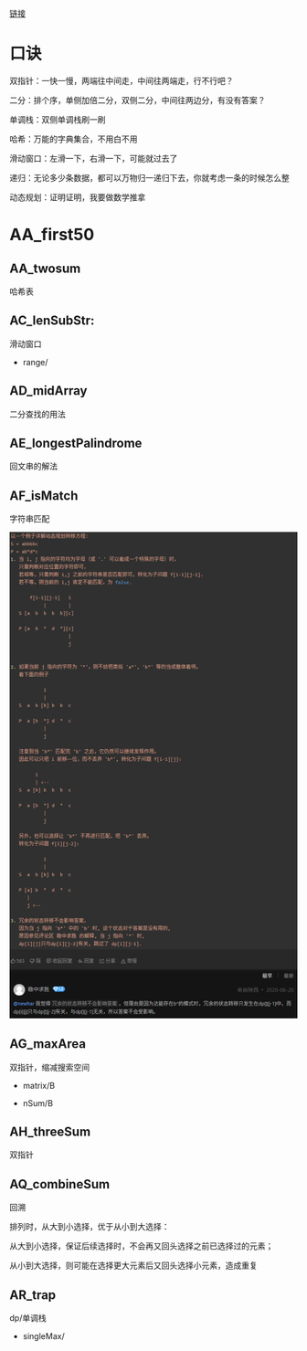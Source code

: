 [链接](https://leetcode.cn/problem-list/2cktkvj/)

# 口诀

双指针：一快一慢，两端往中间走，中间往两端走，行不行吧？

二分：排个序，单侧加倍二分，双侧二分，中间往两边分，有没有答案？

单调栈：双侧单调栈刷一刷

哈希：万能的字典集合，不用白不用

滑动窗口：左滑一下，右滑一下，可能就过去了

递归：无论多少条数据，都可以万物归一递归下去，你就考虑一条的时候怎么整

动态规划：证明证明，我要做数学推拿

# AA_first50

## AA_twosum

哈希表

## AC_lenSubStr:

滑动窗口

- range/

## AD_midArray

二分查找的用法

## AE_longestPalindrome

回文串的解法

## AF_isMatch

字符串匹配

![Snipaste_20230218_105903](assets/notes_assets/Snipaste_20230218_105903.png)

## AG_maxArea

双指针，缩减搜索空间

- matrix/B

- nSum/B

## AH_threeSum

双指针

## AQ_combineSum

回溯

排列时，从大到小选择，优于从小到大选择：

  从大到小选择，保证后续选择时，不会再又回头选择之前已选择过的元素；
    
  从小到大选择，则可能在选择更大元素后又回头选择小元素，造成重复

## AR_trap

dp/单调栈

- singleMax/